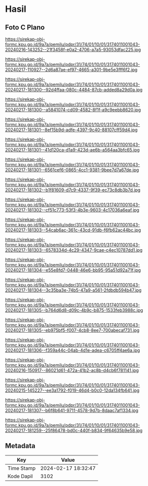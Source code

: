 # Hasil

## Foto C Plano

https://sirekap-obj-formc.kpu.go.id/9a7a/pemilu/pdpr/31/74/01/10/01/3174011001043-20240216-143252--21f3458f-e0a2-4706-a7a5-93053dfac225.jpg

https://sirekap-obj-formc.kpu.go.id/9a7a/pemilu/pdpr/31/74/01/10/01/3174011001043-20240217-110927--2d6a87ae-ef97-4665-a301-9be5e3fff6f2.jpg

https://sirekap-obj-formc.kpu.go.id/9a7a/pemilu/pdpr/31/74/01/10/01/3174011001043-20240217-181300--92d4ffaa-080c-4484-87cb-added8a29d0a.jpg

https://sirekap-obj-formc.kpu.go.id/9a7a/pemilu/pdpr/31/74/01/10/01/3174011001043-20240217-181300--a5841074-cd09-4582-8f1f-a9c9eebb8620.jpg

https://sirekap-obj-formc.kpu.go.id/9a7a/pemilu/pdpr/31/74/01/10/01/3174011001043-20240217-181301--8ef15b9d-adfe-4397-9c40-88107cff59d4.jpg

https://sirekap-obj-formc.kpu.go.id/9a7a/pemilu/pdpr/31/74/01/10/01/3174011001043-20240217-181301--41d120ca-d1a9-423d-ae6b-a564aa3bfc65.jpg

https://sirekap-obj-formc.kpu.go.id/9a7a/pemilu/pdpr/31/74/01/10/01/3174011001043-20240217-181301--6561cef6-0865-4cc1-9381-9bee7d7a67de.jpg

https://sirekap-obj-formc.kpu.go.id/9a7a/pemilu/pdpr/31/74/01/10/01/3174011001043-20240217-181302--b1f81609-d7c9-4337-9f39-ec73c8db3b7d.jpg

https://sirekap-obj-formc.kpu.go.id/9a7a/pemilu/pdpr/31/74/01/10/01/3174011001043-20240217-181302--cf51c773-53f3-4b3e-9603-4c17036a6eaf.jpg

https://sirekap-obj-formc.kpu.go.id/9a7a/pemilu/pdpr/31/74/01/10/01/3174011001043-20240217-181303--54cab6ac-361c-43cd-91db-f6fb62ac44bc.jpg

https://sirekap-obj-formc.kpu.go.id/9a7a/pemilu/pdpr/31/74/01/10/01/3174011001043-20240217-181303--6578334d-4c29-4347-9cae-c4ec10787dd1.jpg

https://sirekap-obj-formc.kpu.go.id/9a7a/pemilu/pdpr/31/74/01/10/01/3174011001043-20240217-181304--e55e8fd7-0448-46e6-bb95-95a51d92a71f.jpg

https://sirekap-obj-formc.kpu.go.id/9a7a/pemilu/pdpr/31/74/01/10/01/3174011001043-20240217-181304--3c35ba3e-74b5-47a9-a561-2fdbdb594b47.jpg

https://sirekap-obj-formc.kpu.go.id/9a7a/pemilu/pdpr/31/74/01/10/01/3174011001043-20240217-181305--b764d6d8-d09c-4b9c-b875-1533feb3988c.jpg

https://sirekap-obj-formc.kpu.go.id/9a7a/pemilu/pdpr/31/74/01/10/01/3174011001043-20240217-181305--eb975bf5-f007-4cb8-8ee7-700abecaf731.jpg

https://sirekap-obj-formc.kpu.go.id/9a7a/pemilu/pdpr/31/74/01/10/01/3174011001043-20240217-181306--f359a44c-04ab-4d1e-adea-c6705ff4ae6a.jpg

https://sirekap-obj-formc.kpu.go.id/9a7a/pemilu/pdpr/31/74/01/10/01/3174011001043-20240216-150917--86021d61-472a-41b2-ac8b-d4cb6f781141.jpg

https://sirekap-obj-formc.kpu.go.id/9a7a/pemilu/pdpr/31/74/01/10/01/3174011001043-20240215-145227--ee3a1792-f019-46d4-b0c0-12da134fb641.jpg

https://sirekap-obj-formc.kpu.go.id/9a7a/pemilu/pdpr/31/74/01/10/01/3174011001043-20240217-181307--b6f8b641-9711-4578-9d7b-8daac7af1334.jpg

https://sirekap-obj-formc.kpu.go.id/9a7a/pemilu/pdpr/31/74/01/10/01/3174011001043-20240217-181259--25f86478-bd0c-440f-b834-9f64635b9e58.jpg


## Metadata

| Key        | Value               |
| ---------- | ------------------- |
| Time Stamp | 2024-02-17 18:32:47 |
| Kode Dapil | 3102                |



